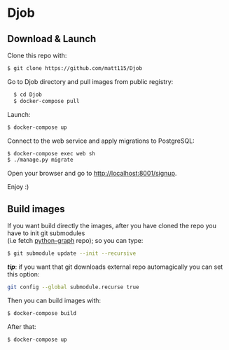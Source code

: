 # Djob
## Download & Launch

Clone this repo with:
  ```bash
  $ git clone https://github.com/matt115/Djob
  ```

Go to Djob directory and pull images from public registry:

  ```bash
    $ cd Djob
    $ docker-compose pull
  ```

Launch:
  ```bash
  $ docker-compose up
  ```
Connect to the web service and apply migrations to PostgreSQL:
  ```bash
  $ docker-compose exec web sh
  $ ./manage.py migrate
  ```

Open your browser and go to <http://localhost:8001/signup>.

Enjoy :)

## Build images

If you want build directly the images, after you have cloned the repo you have to init git submodules\
(i.e fetch [python-graph](https://github.com/Shoobx/python-graph/tree/master) repo); so you can type:
  ```bash
  $ git submodule update --init --recursive
  ```
**_tip_**: if you want that git downloads external repo automagically you can set this option:
  ```bash
  git config --global submodule.recurse true
  ```
Then you can build images with:
  ```bash
  $ docker-compose build
  ```
After that:
  ```bash
  $ docker-compose up
  ```
